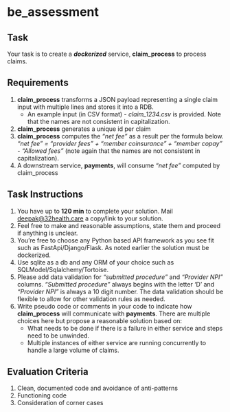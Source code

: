 # be_assessment

## Task
Your task is to create a **_dockerized_** service, **claim_process**  to process claims. 

## Requirements
1. **claim_process** transforms a JSON payload representing a single claim input with multiple lines and stores it into a RDB.
   - An example input (in CSV format) - *claim_1234.csv* is provided. Note that the names are not consistent in capitalization.
2. **claim_process** generates a unique id per claim
3. **claim_process** computes the *“net fee”* as a result per the formula below.
*“net fee” = “provider fees” + “member coinsurance” + “member copay” - “Allowed fees”* (note again that the names are not consistent in capitalization).
4. A downstream service, **payments**, will consume *“net fee”* computed by claim_process


## Task Instructions
1. You have up to **120 min** to complete your solution. Mail deepak@32health.care a copy/link to your solution.
2. Feel free to make and reasonable assumptions, state them and proceed if anything is unclear.
3. You’re free to choose any Python based API framework as you see fit such as FastApi/Django/Flask. As noted earlier the solution must be dockerized.
4. Use sqlite as a db and any ORM of your choice such as SQLModel/Sqlalchemy/Tortoise.
5. Please add data validation for *“submitted procedure”* and *“Provider NPI”* columns. *“Submitted procedure”* always begins with the letter ‘D’ and *“Provider NPI”* is always a 10 digit number. The data validation should be flexible to allow for other validation rules as needed.
6. Write pseudo code or comments in your code to indicate how **claim_process** will communicate with **payments**. There are multiple choices here but propose a reasonable solution based on:
   - What needs to be done if there is a failure in either service and steps need to be unwinded.
   - Multiple instances of either service are running concurrently to handle a large volume of claims.

## Evaluation Criteria
1. Clean, documented code and avoidance of anti-patterns
2. Functioning code
3. Consideration of corner cases
